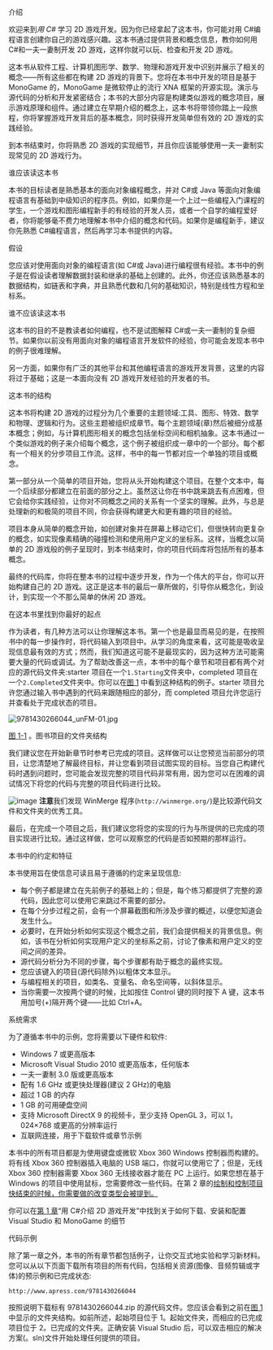 介绍

欢迎来到*用 C#* 学习 2D 游戏开发。因为你已经拿起了这本书，你可能对用 C#编程语言创建你自己的游戏感兴趣。这本书通过提供背景和概念信息，教你如何用 C#和一夫一妻制开发 2D 游戏，这样你就可以玩、检查和开发 2D 游戏。

这本书从软件工程、计算机图形学、数学、物理和游戏开发中识别并展示了相关的概念——所有这些都在构建 2D 游戏的背景下。您将在本书中开发的项目是基于 MonoGame 的，MonoGame 是微软停止的流行 XNA 框架的开源实现。演示与源代码的分析和开发紧密结合；本书的大部分内容是构建类似游戏的概念项目，展示游戏原理和组件。通过建立在早期介绍的概念上，这本书将带领你踏上一段旅程，你将掌握游戏开发背后的基本概念，同时获得开发简单但有效的 2D 游戏的实践经验。

到本书结束时，你将熟悉 2D 游戏的实现细节，并且你应该能够使用一夫一妻制实现常见的 2D 游戏行为。

谁应该读这本书

本书的目标读者是熟悉基本的面向对象编程概念，并对 C#或 Java 等面向对象编程语言有基础到中级知识的程序员。例如，如果你是一个上过一些编程入门课程的学生，一个游戏和图形编程新手的有经验的开发人员，或者一个自学的编程爱好者，你将能够毫不费力地理解本书中介绍的概念和代码。如果你是编程新手，建议你先熟悉 C#编程语言，然后再学习本书提供的内容。

假设

您应该对使用面向对象的编程语言(如 C#或 Java)进行编程很有经验。本书中的例子是在假设读者理解数据封装和继承的基础上创建的。此外，你还应该熟悉基本的数据结构，如链表和字典，并且熟悉代数和几何的基础知识，特别是线性方程和坐标系。

谁不应该读这本书

这本书的目的不是教读者如何编程，也不是试图解释 C#或一夫一妻制的复杂细节。如果你以前没有用面向对象的编程语言开发软件的经验，你可能会发现本书中的例子很难理解。

另一方面，如果你有广泛的其他平台和其他编程语言的游戏开发背景，这里的内容将过于基础；这是一本面向没有 2D 游戏开发经验的开发者的书。

这本书的结构

这本书将构建 2D 游戏的过程分为几个重要的主题领域:工具、图形、特效、数学和物理、逻辑和行为。这些主题被组织成章节。每个主题领域(章)然后被细分成基本概念；例如，与计算机图形相关的概念包括坐标空间和相机抽象。这本书通过一个类似游戏的例子来介绍每个概念，这个例子被组织成一章中的一个部分。每个都有一个相关的分步项目工作流。这样，书中的每一节都对应一个单独的项目或概念。

第一部分从一个简单的项目开始，您将从头开始构建这个项目。在整个文本中，每一个后续部分都建立在前面的部分之上。虽然这让你在书中跳来跳去有点困难，但它会给你实践经验，让你对不同概念之间的关系有一个坚实的理解。此外，与总是处理新的和极简的项目不同，你会获得构建更大和更有趣的项目的经验。

项目本身从简单的概念开始，如创建对象并在屏幕上移动它们，但很快转向更复杂的概念，如实现像素精确的碰撞检测和使用用户定义的坐标系。这样，当概念以简单的 2D 游戏般的例子呈现时，到本书结束时，你的项目代码库将包括所有的基本概念。

最终的代码库，你将在整本书的过程中逐步开发，作为一个伟大的平台，你可以开始构建自己的 2D 游戏。这正是这本书的最后一章所做的，引导你从概念化，到设计，到实现一个不那么简单的休闲 2D 游戏。

在这本书里找到你最好的起点

作为读者，有几种方法可以让你理解这本书。第一个也是最显而易见的是，在按照书中的每一步操作时，将代码输入到项目中。从学习的角度来看，这可能是吸收呈现信息最有效的方式；然而，我们知道这可能不是最现实的，因为这种方法可能需要大量的代码或调试。为了帮助改善这一点，本书中的每个章节和项目都有两个对应的源代码文件夹:starter 项目在一个`1.Starting`文件夹中，completed 项目在一个`2.Completed`文件夹中。你可以在[图 1](#Fig1) 中看到这种结构的例子。starter 项目允许您通过输入书中遇到的代码来跟随相应的部分，而 completed 项目允许您运行并查看处于完成状态的项目。

![9781430266044_unFM-01.jpg](img/-01.jpg)

[图 1-1](#_Fig1) 。图书项目的文件夹结构

我们建议您在开始新章节时参考已完成的项目。这样做可以让您预览当前部分的项目，让您清楚地了解最终目标，并让您看到项目试图实现的目标。当您自己构建代码时遇到问题时，您可能会发现完整的项目代码非常有用，因为您可以在困难的调试情况下将您的代码与完整的项目代码进行比较。

![image](img/.jpg) **注意**我们发现 WinMerge 程序(`http://winmerge.org/`)是比较源代码文件和文件夹的优秀工具。

最后，在完成一个项目之后，我们建议您将您的实现的行为与所提供的已完成的项目实现进行比较。通过这样做，您可以观察您的代码是否如预期的那样运行。

本书中的约定和特征

本书使用旨在使信息可读且易于遵循的约定来呈现信息:

*   每个例子都是建立在先前例子的基础上的；但是，每个练习都提供了完整的源代码，因此您可以使用它来跳过不需要的部分。
*   在每个分步过程之前，会有一个屏幕截图和所涉及步骤的概述，以便您知道会发生什么。
*   必要时，在开始分析如何实现这个概念之前，我们会提供相关的背景信息。例如，该书在分析如何实现用户定义的坐标系之前，讨论了像素和用户定义的空间之间的差异。
*   源代码分析分为不同的步骤，每个步骤都有助于概念的最终实现。
*   您应该键入的项目(源代码除外)以粗体文本显示。
*   与编程相关的项目，如类名、变量名、命名空间等，以斜体显示。
*   当你需要一次按两个键的时候，比如按住 Control 键的同时按下 A 键，这本书用加号(+)隔开两个键——比如 Ctrl+A。

系统需求

为了遵循本书中的示例，您将需要以下硬件和软件:

*   Windows 7 或更高版本
*   Microsoft Visual Studio 2010 或更高版本，任何版本
*   一夫一妻制 3.0 版或更高版本
*   配有 1.6 GHz 或更快处理器(建议 2 GHz)的电脑
*   超过 1 GB 的内存
*   1 GB 的可用硬盘空间
*   支持 Microsoft DirectX 9 的视频卡，至少支持 OpenGL 3，可以 1，024×768 或更高的分辨率运行
*   互联网连接，用于下载软件或章节示例

本书中的所有项目都是为使用键盘或微软 Xbox 360 Windows 控制器而构建的。将有线 Xbox 360 控制器插入电脑的 USB 端口，你就可以使用它了；但是，无线 Xbox 360 控制器需要 Xbox 360 无线接收器才能在 PC 上运行。如果您想在基于 Windows 的项目中使用鼠标，您需要修改一些代码。在第 2 章的[绘制和控制项目快结束的时候，你需要做的改变类型会被提到。](02.html)

你可以在[第 1 章](01.html)“用 C#介绍 2D 游戏开发”中找到关于如何下载、安装和配置 Visual Studio 和 MonoGame 的细节

代码示例

除了第一章之外，本书的所有章节都包括例子，让你交互式地实验和学习新材料。您可以从以下页面下载所有项目的所有代码，包括相关资源(图像、音频剪辑或字体)的预示例和已完成状态:

`http://www.apress.com/9781430266044`

按照说明下载标有 9781430266044.zip 的源代码文件。您应该会看到之前在[图 1](#Fig1) 中显示的文件夹结构。如前所述，起始项目位于 1。起始文件夹，而相应的已完成项目位于 2。已完成的文件夹。正确安装 Visual Studio 后，可以双击相应的解决方案(。sln)文件开始处理任何提供的项目。